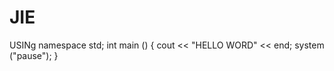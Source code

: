# JIE <iostream>
USINg namespace std;
int main () {
cout << "HELLO WORD" << end;
system ("pause");
}
